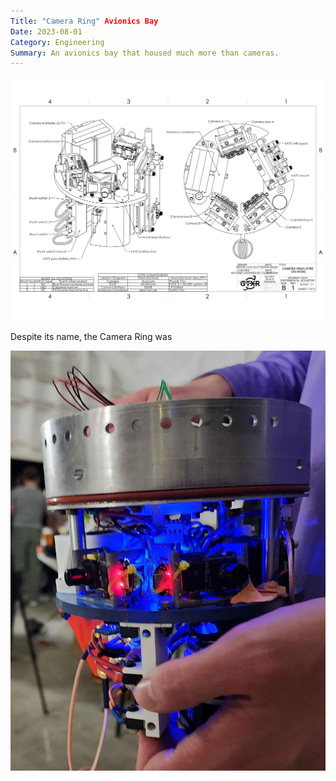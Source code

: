 ```yaml
---
Title: "Camera Ring" Avionics Bay
Date: 2023-08-01
Category: Engineering
Summary: An avionics bay that housed much more than cameras. 
---
```


![Camera ring drawing](images/camera-ring-drawing.png)

Despite its name, the Camera Ring was


 ![Assembled camera ring](images/assembled-camera-ring.jpg)